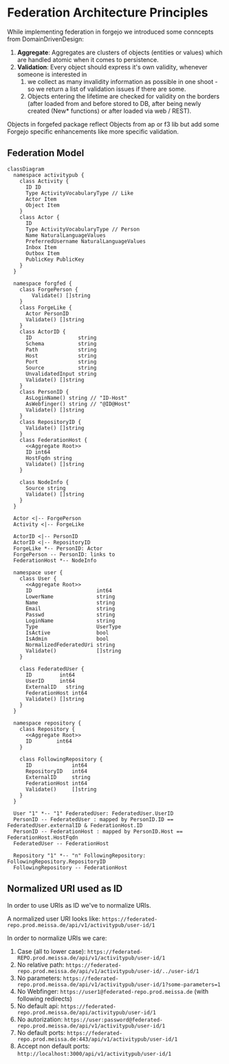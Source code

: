 # Federation Architecture Principles

While implementing federation in forgejo we introduced some conncepts from DomainDrivenDesign:

1. **Aggregate**: Aggregates are clusters of objects (entities or values) which are handled atomic when it comes to persistence.
2. **Validation**: Every object should express it's own validity, whenever someone is interested in
   1. we collect as many invalidity information as possible in one shoot - so we return a list of validation issues if there are some.
   2. Objects entering the lifetime are checked for validity on the borders (after loaded from and before stored to DB, after being newly created (New* functions) or after loaded via web / REST).

Objects in forgefed package reflect Objects from ap or f3 lib but add some Forgejo specific enhancements like more specific validation.

## Federation Model


```mermaid
classDiagram
  namespace activitypub {
    class Activity {
      ID ID
      Type ActivityVocabularyType // Like
      Actor Item
      Object Item
    }
    class Actor {
      ID
      Type ActivityVocabularyType // Person
      Name NaturalLanguageValues
      PreferredUsername NaturalLanguageValues
      Inbox Item
      Outbox Item
      PublicKey PublicKey
    }
  }

  namespace forgfed {
    class ForgePerson {
        Validate() []string
    }
    class ForgeLike {
      Actor PersonID
      Validate() []string
    }
    class ActorID {
      ID               string
      Schema           string
      Path             string
      Host             string
      Port             string
      Source           string
      UnvalidatedInput string
      Validate() []string
    }
    class PersonID {
      AsLoginName() string // "ID-Host"
      AsWebfinger() string // "@ID@Host"
      Validate() []string
    }
    class RepositoryID {
      Validate() []string
    }
    class FederationHost {
      <<Aggregate Root>>
      ID int64
      HostFqdn string
      Validate() []string 
    }

    class NodeInfo {
      Source string
      Validate() []string
    }
  }

  Actor <|-- ForgePerson
  Activity <|-- ForgeLike
  
  ActorID <|-- PersonID
  ActorID <|-- RepositoryID
  ForgeLike *-- PersonID: Actor
  ForgePerson -- PersonID: links to
  FederationHost *-- NodeInfo

  namespace user {
    class User {
      <<Aggregate Root>>
      ID                     int64
      LowerName              string
      Name                   string
      Email                  string
      Passwd                 string
      LoginName              string
      Type                   UserType
      IsActive               bool
      IsAdmin                bool
      NormalizedFederatedUri string
      Validate()             []string
    }

    class FederatedUser {
      ID         int64
      UserID     int64
      ExternalID   string
      FederationHost int64
      Validate() []string
    }
  }

  namespace repository {
    class Repository {
      <<Aggregate Root>>
      ID        int64      
    }

    class FollowingRepository {
      ID             int64
      RepositoryID   int64
      ExternalID     string
      FederationHost int64
      Validate()     []string
    }
  }

  User "1" *-- "1" FederatedUser: FederatedUser.UserID
  PersonID -- FederatedUser : mapped by PersonID.ID == FederatedUser.externalID & FederationHost.ID
  PersonID -- FederationHost : mapped by PersonID.Host == FederationHost.HostFqdn
  FederatedUser -- FederationHost 

  Repository "1" *-- "n" FollowingRepository: FollowingRepository.RepositoryID
  FollowingRepository -- FederationHost
```

## Normalized URI used as ID

In order to use URIs as ID we've to normalize URIs.

A normalized user URI looks like: `https://federated-repo.prod.meissa.de/api/v1/activitypub/user-id/1`

In order to normalize URIs we care:

1. Case (all to lower case): `https://federated-REPO.prod.meissa.de/api/v1/activitypub/user-id/1`
2. No relative path: `https://federated-repo.prod.meissa.de/api/v1/activitypub/user-id/../user-id/1`
3. No parameters: `https://federated-repo.prod.meissa.de/api/v1/activitypub/user-id/1?some-parameters=1`
4. No Webfinger: `https://user1@federated-repo.prod.meissa.de` (with following redirects)
5. No default api: `https://federated-repo.prod.meissa.de/api/activitypub/user-id/1`
6. No autorization: `https://user:password@federated-repo.prod.meissa.de/api/v1/activitypub/user-id/1`
7. No default ports: `https://federated-repo.prod.meissa.de:443/api/v1/activitypub/user-id/1`
8. Accept non default ports: `http://localhost:3000/api/v1/activitypub/user-id/1`
